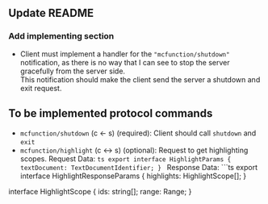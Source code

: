 ## Update README 
### Add implementing section
 - Client must implement a handler for the `"mcfunction/shutdown"` notification, as there is no way that I can see to stop the server gracefully from the server side.  
 This notification should make the client send the server a shutdown and exit request.

## To be implemented protocol commands
 - `mcfunction/shutdown` (c <- s) (required): Client should call `shutdown` and `exit`
 - `mcfunction/highlight` (c <-> s) (optional): Request to get highlighting scopes. Request Data: ```ts
export interface HighlightParams {
    textDocument: TextDocumentIdentifier;
}
```  Response Data: ```ts
export interface HighlightResponseParams {
    highlights: HighlightScope[];
}

interface HighlightScope {
    ids: string[];
    range: Range;
}
```